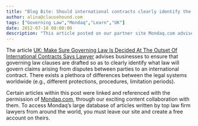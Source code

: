 ```yaml
---
title: "Blog Bite: Should international contracts clearly identify the governing law for potential disputes?"
author: alina@clausehound.com
tags: ["Governing Law","Mondaq","Learn","UK"]
date: 2012-07-18 00:00:00
description: "This article posted on our partner site Mondaq.com advises businesses to ensure that governing law clauses are drafted so as to clearly identify what law will govern claims arising from disputes between parties to an international contract."
---
```


The article [UK: Make Sure Governing Law Is Decided At The Outset Of International Contracts Says Lawyer](http://www.mondaq.com/x/186370/trials+appeals+compensation/Employment+Newsletter+June+2012) advises businesses to ensure that governing law clauses are drafted so as to clearly identify what law will govern claims arising from disputes between parties to an international contract. There exists a plethora of differences between the legal systems worldwide (e.g., different protections, procedures, limitation periods).

Certain articles within this post were linked and referenced with the permission of [Mondaq.com](https://www.mondaq.com/?clear=true), through our exciting content collaboration with them.  To access Mondaq’s large database of articles written by top law firm lawyers from around the world, you must leave our site and create a free account on theirs.
